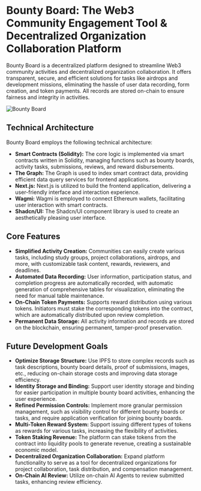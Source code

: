 # Bounty Board: The Web3 Community Engagement Tool & Decentralized Organization Collaboration Platform

Bounty Board is a decentralized platform designed to streamline Web3 community activities and decentralized organization collaboration. It offers transparent, secure, and efficient solutions for tasks like airdrops and development missions, eliminating the hassle of user data recording, form creation, and token payments. All records are stored on-chain to ensure fairness and integrity in activities.

![Bounty Board](./assets/screenshot.jpeg)

## Technical Architecture

Bounty Board employs the following technical architecture:

- **Smart Contracts (Solidity):** The core logic is implemented via smart contracts written in Solidity, managing functions such as bounty boards, activity tasks, submissions, reviews, and reward disbursements.
- **The Graph:** The Graph is used to index smart contract data, providing efficient data query services for frontend applications.
- **Next.js:** Next.js is utilized to build the frontend application, delivering a user-friendly interface and interaction experience.
- **Wagmi:** Wagmi is employed to connect Ethereum wallets, facilitating user interaction with smart contracts.
- **Shadcn/UI:** The Shadcn/UI component library is used to create an aesthetically pleasing user interface.

## Core Features

- **Simplified Activity Creation:** Communities can easily create various tasks, including study groups, project collaborations, airdrops, and more, with customizable task content, rewards, reviewers, and deadlines.
- **Automated Data Recording:** User information, participation status, and completion progress are automatically recorded, with automatic generation of comprehensive tables for visualization, eliminating the need for manual table maintenance.
- **On-Chain Token Payments:** Supports reward distribution using various tokens. Initiators must stake the corresponding tokens into the contract, which are automatically distributed upon review completion.
- **Permanent Data Storage:** All activity information and records are stored on the blockchain, ensuring permanent, tamper-proof preservation.

## Future Development Goals

- **Optimize Storage Structure:** Use IPFS to store complex records such as task descriptions, bounty board details, proof of submissions, images, etc., reducing on-chain storage costs and improving data storage efficiency.
- **Identity Storage and Binding:** Support user identity storage and binding for easier participation in multiple bounty board activities, enhancing the user experience.
- **Refined Permission Controls:** Implement more granular permission management, such as visibility control for different bounty boards or tasks, and require application verification for joining bounty boards.
- **Multi-Token Reward System:** Support issuing different types of tokens as rewards for various tasks, increasing the flexibility of activities.
- **Token Staking Revenue:** The platform can stake tokens from the contract into liquidity pools to generate revenue, creating a sustainable economic model.
- **Decentralized Organization Collaboration:** Expand platform functionality to serve as a tool for decentralized organizations for project collaboration, task distribution, and compensation management.
- **On-Chain AI Review:** Utilize on-chain AI Agents to review submitted tasks, enhancing review efficiency.
